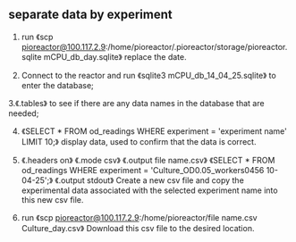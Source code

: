 ## **separate data by experiment**
1. run 《scp pioreactor@100.117.2.9:/home/pioreactor/.pioreactor/storage/pioreactor.sqlite mCPU_db_day.sqlite》 replace the date.

2. Connect to the reactor and run 《sqlite3 mCPU_db_14_04_25.sqlite》 to enter the database; 

3.《.tables》 to see if there are any data names in the database that are needed; 

4. 《SELECT *
    FROM od_readings 
    WHERE experiment = 'experiment name' 
    LIMIT 10;》 display data, used to confirm that the data is correct.

5. 《.headers on》
   《.mode csv》
   《.output file name.csv》
   《SELECT * FROM od_readings WHERE experiment = 'Culture_OD0.05_workers0456 10-04-25';》
   《.output stdout》 Create a new csv file and copy the experimental data associated with the selected experiment name into this new csv file.

6. run 《scp pioreactor@100.117.2.9:/home/pioreactor/file name.csv Culture_day.csv》 Download this csv file to the desired location.
